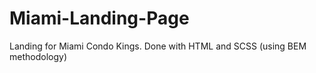 # Miami-Landing-Page
Landing for Miami Condo Kings. Done with HTML and SCSS (using BEM methodology)
